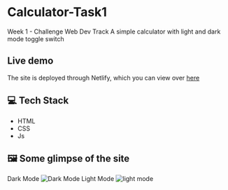 # Calculator-Task1

Week 1 - Challenge Web Dev Track
A simple calculator with light and dark mode toggle switch

## Live demo

The site is deployed through Netlify, which you can view over [here](https://claculatorhr.netlify.app/)  

## 💻 Tech Stack

- HTML
- CSS
- Js

## 🖼️ Some glimpse of the site

Dark Mode
![Dark Mode](https://user-images.githubusercontent.com/64153988/132130312-092e58c5-cebd-45a1-b210-9900d11a323e.png)
Light Mode
![light mode](https://user-images.githubusercontent.com/64153988/132130317-08d129f6-baf6-4973-8136-7364d21898d3.png)
